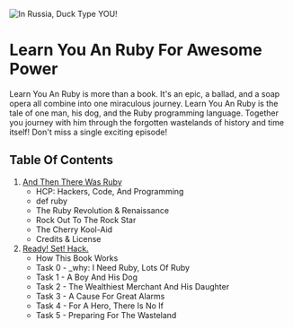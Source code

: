 ![In Russia, Duck Type YOU!](http://dl.dropbox.com/u/9330920/Documents/Writings/Tech/lyarfap/soviet-duck.png)

Learn You An Ruby For Awesome Power
===================================

Learn You An Ruby is more than a book. It's an epic, a ballad, and a soap opera 
all combine into one miraculous journey. Learn You An Ruby is the tale of one 
man, his dog, and the Ruby programming language. Together you journey with him 
through the forgotten wastelands of history and time itself! Don't miss a single
exciting episode!


## Table Of Contents

1. [And Then There Was Ruby](chapter-one.md)
    * HCP: Hackers, Code, And Programming
    * def ruby
    * The Ruby Revolution & Renaissance
    * Rock Out To The Rock Star
    * The Cherry Kool-Aid
    * Credits & License
2. [Ready! Set! Hack.](chapter-two.md)
    * How This Book Works
    * Task 0 - \_why: I Need Ruby, Lots Of Ruby
    * Task 1 - A Boy And His Dog
    * Task 2 - The Wealthiest Merchant And His Daughter
    * Task 3 - A Cause For Great Alarms
    * Task 4 - For A Hero, There Is No If
    * Task 5 - Preparing For The Wasteland
